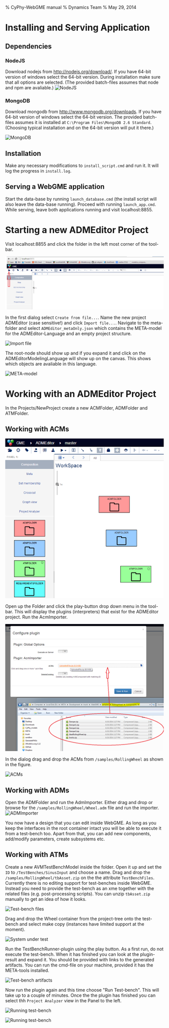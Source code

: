 % CyPhy-WebGME manual
% Dynamics Team
% May 29, 2014

# Installing and Serving Application #
## Dependencies ##
### NodeJS ###
Download nodejs from http://nodejs.org/download/. If you have 64-bit version of windows select the 64-bit version. During installation 
make sure that all options are selected. (The provided batch-files assumes that node and npm are avaliable.)
![NodeJS](images/NodeOptions.PNG "NodeJS")

### MongoDB ###
Download mongodb from http://www.mongodb.org/downloads. If you have 64-bit version of windows select the 64-bit version. The provided 
batch-files assumes it is installed at `C:\Program Files\MongoDB 2.6 Standard`. (Choosing typical installation and on the 64-bit version 
will put it there.)

![MongoDB](images/MongoDB.PNG "MongoDB")

## Installation ##
Make any necessary modifications to `install_script.cmd` and run it. It will log the progress in `install.log`.

## Serving a WebGME application ##
Start the data-base by running `launch_database.cmd` (the install script will also leave the data-base running). Proceed with running `launch_app.cmd`. While serving, leave both applications running 
and visit localhost:8855.

# Starting a new ADMEditor Project #
Visit localhost:8855 and click the folder in the left most corner of the tool-bar.

![Open a project](images/CreateProject.PNG "Open/Create a project")

In the first dialog select `Create from file...`. Name the new project ADMEditor (case sensitive!) and click `Import file...`. Navigate to the meta-folder and select `ADMEditor_metaOnly.json` which 
contains the META-model for the ADMEditor-Language and an empty project structure.

![Import file](images/CreateProject2.PNG "Import file")

The root-node should show up and if you expand it and click on the ADMEditorModelingLanguage will show up on the canvas. This shows 
which objects are avaliable in this language.

![META-model](images/CreateProject3.PNG "META-model")

# Working with an ADMEditor Project #
In the Projects/NewProject create a new ACMFolder, ADMFolder and ATMFolder.

## Working with ACMs ##
![ACMFolder](images/ADMEditor2.PNG "ACMFolder")

Open up the Folder and click the play-button drop down menu in the tool-bar. This will display the plugins (interpreters) that exist for 
the ADMEditor project. Run the AcmImporter.

![ACMImporter](images/ACMImporter.PNG "ACMImporter")

In the dialog drag and drop the ACMs from `/samples/RollingWheel` as shown in the figure.

![ACMs](images/ACMImporter2.PNG "ACMs")

## Working with ADMs ##
Open the ADMFolder and run the AdmImporter. Either drag and drop or browse for the `/samples/RollingWheel/Wheel.adm` file and run 
the importer.
![ADMImporter](images/AdmImporter.PNG "ADMImporter")

You now have a design that you can edit inside WebGME. As long as you keep the interfaces in the root container intact you will be 
able to execute it from a test-bench too. Apart from that, you can add new components, add/modify parameters, create subsystems etc.

## Working with ATMs ##
Create a new AVMTestBenchModel inside the folder. Open it up and set the `ID` to `/TestBenches/SinusInput` and choose a name. Drag and drop 
the `/samples/RollingWheel/tbAsset.zip` on the the attribute `TestBenchFiles`. Currently there is no editing support for test-benches inside 
WebGME. Instead you need to provide the test-bench as an xme together with the related files (e.g. post-processing scripts). You can 
unzip `tbAsset.zip` manually to get an idea of how it looks.

![Test-bench files](images/TestBench1.png "TestBenchFiles")

Drag and drop the Wheel container from the project-tree onto the test-bench and select make copy (instances have limited support at the 
moment).

![System under test](images/TestBench2.png "SystemUnderTest")

Run the TestBenchRunner-plugin using the play button. As a first run, do not execute the test-bench. When it has finished you can look at 
the plugin-result and expand it. You should be provided with links to the generated artifacts. You can run the cmd-file on your machine, 
provided it has the META-tools installed.

![Test-bench artifacts](images/TestBench4.png "TestBenchArtifacts")

Now run the plugin again and this time choose "Run Test-bench". This will take up to a couple of minutes. Once the the plugin has finished 
you can select thh `Project Analyzer` view in the Panel to the left. 

![Running test-bench](images/TestBench3.png "RunningTestBench")

![Running test-bench](images/TestBench5.png "RunningTestBench")
